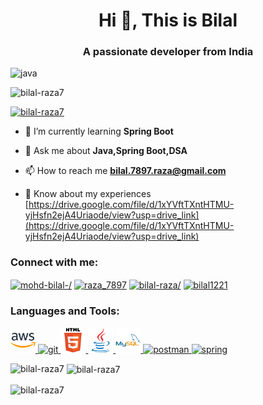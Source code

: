 <h1 align="center">Hi 👋, This is Bilal</h1>
<h3 align="center">A passionate developer from India</h3>

<img src="https://i.gifer.com/origin/5f/5fdd67c4d50ed3d8337229170131f0ea_w200.gif" alt="java" width="400" height="400"/> 
<p align="left"> <img src="https://komarev.com/ghpvc/?username=bilal-raza7&label=Profile%20views&color=0e75b6&style=flat" alt="bilal-raza7" /> </p>

<p align="left"> <a href="https://github.com/ryo-ma/github-profile-trophy"><img src="https://github-profile-trophy.vercel.app/?username=bilal-raza7" alt="bilal-raza7" /></a> </p>

- 🌱 I’m currently learning **Spring Boot**

- 💬 Ask me about **Java,Spring Boot,DSA**

- 📫 How to reach me **bilal.7897.raza@gmail.com**

- 📄 Know about my experiences [https://drive.google.com/file/d/1xYVftTXntHTMU-yjHsfn2ejA4Uriaode/view?usp=drive_link](https://drive.google.com/file/d/1xYVftTXntHTMU-yjHsfn2ejA4Uriaode/view?usp=drive_link)

<h3 align="left">Connect with me:</h3>
<p align="left">
<a href="https://linkedin.com/in/mohd-bilal-/" target="blank"><img align="center" src="https://raw.githubusercontent.com/rahuldkjain/github-profile-readme-generator/master/src/images/icons/Social/linked-in-alt.svg" alt="mohd-bilal-/" height="30" width="40" /></a>
<a href="https://www.hackerrank.com/raza_7897" target="blank"><img align="center" src="https://raw.githubusercontent.com/rahuldkjain/github-profile-readme-generator/master/src/images/icons/Social/hackerrank.svg" alt="raza_7897" height="30" width="40" /></a>
<a href="https://www.leetcode.com/bilal-raza/" target="blank"><img align="center" src="https://raw.githubusercontent.com/rahuldkjain/github-profile-readme-generator/master/src/images/icons/Social/leet-code.svg" alt="bilal-raza/" height="30" width="40" /></a>
<a href="https://auth.geeksforgeeks.org/user/bilal1221" target="blank"><img align="center" src="https://raw.githubusercontent.com/rahuldkjain/github-profile-readme-generator/master/src/images/icons/Social/geeks-for-geeks.svg" alt="bilal1221" height="30" width="40" /></a>
</p>

<h3 align="left">Languages and Tools:</h3>
<p align="left"> <a href="https://aws.amazon.com" target="_blank" rel="noreferrer"> <img src="https://raw.githubusercontent.com/devicons/devicon/master/icons/amazonwebservices/amazonwebservices-original-wordmark.svg" alt="aws" width="40" height="40"/> </a> <a href="https://git-scm.com/" target="_blank" rel="noreferrer"> <img src="https://www.vectorlogo.zone/logos/git-scm/git-scm-icon.svg" alt="git" width="40" height="40"/> </a> <a href="https://www.w3.org/html/" target="_blank" rel="noreferrer"> <img src="https://raw.githubusercontent.com/devicons/devicon/master/icons/html5/html5-original-wordmark.svg" alt="html5" width="40" height="40"/> </a> <a href="https://www.java.com" target="_blank" rel="noreferrer"> <img src="https://raw.githubusercontent.com/devicons/devicon/master/icons/java/java-original.svg" alt="java" width="40" height="40"/> </a> <a href="https://www.mysql.com/" target="_blank" rel="noreferrer"> <img src="https://raw.githubusercontent.com/devicons/devicon/master/icons/mysql/mysql-original-wordmark.svg" alt="mysql" width="40" height="40"/> </a> <a href="https://postman.com" target="_blank" rel="noreferrer"> <img src="https://www.vectorlogo.zone/logos/getpostman/getpostman-icon.svg" alt="postman" width="40" height="40"/> </a> <a href="https://spring.io/" target="_blank" rel="noreferrer"> <img src="https://www.vectorlogo.zone/logos/springio/springio-icon.svg" alt="spring" width="40" height="40"/> </a> </p>

<p><img align="left" src="https://github-readme-stats.vercel.app/api/top-langs?username=bilal-raza7&show_icons=true&locale=en&layout=compact" alt="bilal-raza7" /></p>

<p>&nbsp;<img align="center" src="https://github-readme-stats.vercel.app/api?username=bilal-raza7&show_icons=true&locale=en" alt="bilal-raza7" /></p>

<p><img align="center" src="https://github-readme-streak-stats.herokuapp.com/?user=bilal-raza7&" alt="bilal-raza7" /></p>

